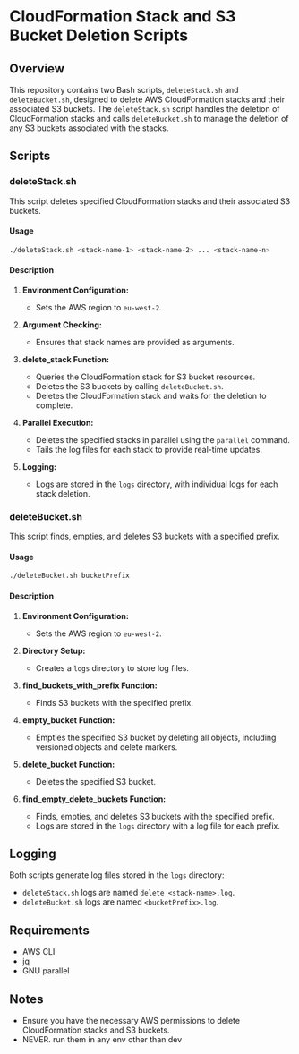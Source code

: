 
# CloudFormation Stack and S3 Bucket Deletion Scripts

## Overview

This repository contains two Bash scripts, `deleteStack.sh` and `deleteBucket.sh`, designed to delete AWS CloudFormation stacks and their associated S3 buckets. The `deleteStack.sh` script handles the deletion of CloudFormation stacks and calls `deleteBucket.sh` to manage the deletion of any S3 buckets associated with the stacks.

## Scripts

### deleteStack.sh

This script deletes specified CloudFormation stacks and their associated S3 buckets.

#### Usage

```bash
./deleteStack.sh <stack-name-1> <stack-name-2> ... <stack-name-n>
```

#### Description

1. **Environment Configuration:**
   - Sets the AWS region to `eu-west-2`.

2. **Argument Checking:**
   - Ensures that stack names are provided as arguments.

3. **delete_stack Function:**
   - Queries the CloudFormation stack for S3 bucket resources.
   - Deletes the S3 buckets by calling `deleteBucket.sh`.
   - Deletes the CloudFormation stack and waits for the deletion to complete.

4. **Parallel Execution:**
   - Deletes the specified stacks in parallel using the `parallel` command.
   - Tails the log files for each stack to provide real-time updates.

5. **Logging:**
   - Logs are stored in the `logs` directory, with individual logs for each stack deletion.

### deleteBucket.sh

This script finds, empties, and deletes S3 buckets with a specified prefix.

#### Usage

```bash
./deleteBucket.sh bucketPrefix
```

#### Description

1. **Environment Configuration:**
   - Sets the AWS region to `eu-west-2`.

2. **Directory Setup:**
   - Creates a `logs` directory to store log files.

3. **find_buckets_with_prefix Function:**
   - Finds S3 buckets with the specified prefix.

4. **empty_bucket Function:**
   - Empties the specified S3 bucket by deleting all objects, including versioned objects and delete markers.

5. **delete_bucket Function:**
   - Deletes the specified S3 bucket.

6. **find_empty_delete_buckets Function:**
   - Finds, empties, and deletes S3 buckets with the specified prefix.
   - Logs are stored in the `logs` directory with a log file for each prefix.

## Logging

Both scripts generate log files stored in the `logs` directory:
- `deleteStack.sh` logs are named `delete_<stack-name>.log`.
- `deleteBucket.sh` logs are named `<bucketPrefix>.log`.

## Requirements

- AWS CLI
- jq
- GNU parallel

## Notes

- Ensure you have the necessary AWS permissions to delete CloudFormation stacks and S3 buckets.
- NEVER. run them in any env other than dev


